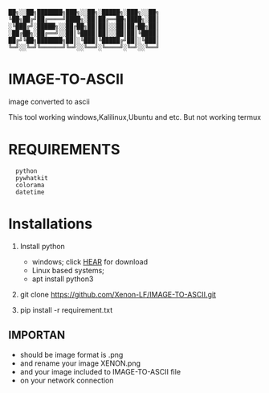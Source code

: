     ██╗░░██╗███████╗███╗░░██╗░█████╗░███╗░░██╗
    ╚██╗██╔╝██╔════╝████╗░██║██╔══██╗████╗░██║
    ░╚███╔╝░█████╗░░██╔██╗██║██║░░██║██╔██╗██║
    ░██╔██╗░██╔══╝░░██║╚████║██║░░██║██║╚████║
    ██╔╝╚██╗███████╗██║░╚███║╚█████╔╝██║░╚███║
    ╚═╝░░╚═╝╚══════╝╚═╝░░╚══╝░╚════╝░╚═╝░░╚══╝
  
# IMAGE-TO-ASCII
image converted to ascii


This tool working windows,Kalilinux,Ubuntu and etc.
But not working termux


# REQUIREMENTS
      python                      
      pywhatkit 
      colorama 
      datetime 

# Installations 
   1. Install python
        - windows;
            click [HEAR](https://www.python.org/downloads/release/python-3104/) for download
        - Linux based systems; 
        -    apt install python3
                
   2. git clone https://github.com/Xenon-LF/IMAGE-TO-ASCII.git
   3. pip install -r requirement.txt

## IMPORTAN
- should be image format is .png
- and rename your image XENON.png
- and your image included to IMAGE-TO-ASCII file
- on your network connection 
 


